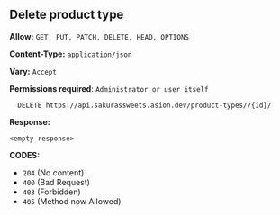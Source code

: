 ## Delete product type

**Allow:** `GET, PUT, PATCH, DELETE, HEAD, OPTIONS`

**Content-Type:** `application/json`

**Vary:** `Accept`

**Permissions required**: `Administrator or user itself`

```
  DELETE https://api.sakurassweets.asion.dev/product-types//{id}/
```

**Response:**

```
<empty response>
```

**CODES:**

- `204` (No content)
- `400` (Bad Request)
- `403` (Forbidden)
- `405` (Method now Allowed)
